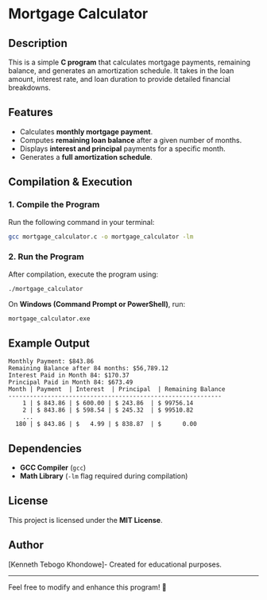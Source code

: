 # Mortgage Calculator

## Description
This is a simple **C program** that calculates mortgage payments, remaining balance, and generates an amortization schedule. It takes in the loan amount, interest rate, and loan duration to provide detailed financial breakdowns.

## Features
- Calculates **monthly mortgage payment**.
- Computes **remaining loan balance** after a given number of months.
- Displays **interest and principal** payments for a specific month.
- Generates a **full amortization schedule**.

## Compilation & Execution
### **1. Compile the Program**
Run the following command in your terminal:

```sh
gcc mortgage_calculator.c -o mortgage_calculator -lm
```

### **2. Run the Program**
After compilation, execute the program using:

```sh
./mortgage_calculator
```

On **Windows (Command Prompt or PowerShell)**, run:

```cmd
mortgage_calculator.exe
```

## Example Output
```
Monthly Payment: $843.86
Remaining Balance after 84 months: $56,789.12
Interest Paid in Month 84: $170.37
Principal Paid in Month 84: $673.49
Month | Payment  | Interest  | Principal  | Remaining Balance
------------------------------------------------------------
    1 | $ 843.86 | $ 600.00 | $ 243.86  | $ 99756.14
    2 | $ 843.86 | $ 598.54 | $ 245.32  | $ 99510.82
    ...
  180 | $ 843.86 | $   4.99 | $ 838.87  | $      0.00
```

## Dependencies
- **GCC Compiler** (`gcc`)
- **Math Library** (`-lm` flag required during compilation)

## License
This project is licensed under the **MIT License**.

## Author
[Kenneth Tebogo Khondowe]- Created for educational purposes.

---
Feel free to modify and enhance this program! 🚀

